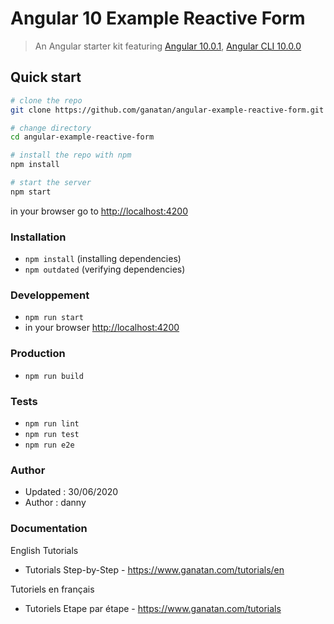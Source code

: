 # Angular 10 Example Reactive Form

> An Angular starter kit featuring [Angular 10.0.1](https://angular.io), [Angular CLI 10.0.0](https://cli.angular.io/)


## Quick start

```bash
# clone the repo
git clone https://github.com/ganatan/angular-example-reactive-form.git

# change directory
cd angular-example-reactive-form

# install the repo with npm
npm install

# start the server
npm start

```
in your browser go to [http://localhost:4200](http://localhost:4200) 

### Installation
* `npm install` (installing dependencies)
* `npm outdated` (verifying dependencies)

### Developpement
* `npm run start`
* in your browser [http://localhost:4200](http://localhost:4200) 

### Production 
* `npm run build`

### Tests
* `npm run lint`
* `npm run test`
* `npm run e2e`

### Author
* Updated : 30/06/2020
* Author  : danny

### Documentation

English Tutorials
- Tutorials Step-by-Step - https://www.ganatan.com/tutorials/en

Tutoriels en français
- Tutoriels Etape par étape - https://www.ganatan.com/tutorials
